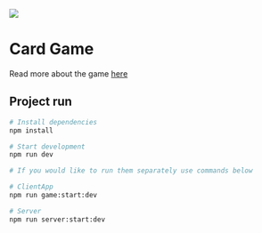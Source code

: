 ![](https://img.shields.io/badge/Node.js-v14.16.0-green)

# Card Game

Read more about the game [here](https://github.com/n1md7/card-game/wiki)

## Project run

```bash
# Install dependencies
npm install

# Start development
npm run dev
```

```bash
# If you would like to run them separately use commands below

# ClientApp
npm run game:start:dev

# Server
npm run server:start:dev
```
